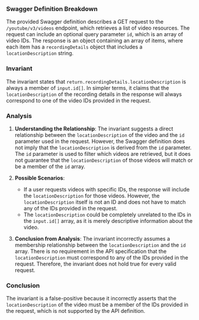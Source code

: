 ### Swagger Definition Breakdown
The provided Swagger definition describes a GET request to the `/youtube/v3/videos` endpoint, which retrieves a list of video resources. The request can include an optional query parameter `id`, which is an array of video IDs. The response is an object containing an array of items, where each item has a `recordingDetails` object that includes a `locationDescription` string.

### Invariant
The invariant states that `return.recordingDetails.locationDescription` is always a member of `input.id[]`. In simpler terms, it claims that the `locationDescription` of the recording details in the response will always correspond to one of the video IDs provided in the request.

### Analysis
1. **Understanding the Relationship**: The invariant suggests a direct relationship between the `locationDescription` of the video and the `id` parameter used in the request. However, the Swagger definition does not imply that the `locationDescription` is derived from the `id` parameter. The `id` parameter is used to filter which videos are retrieved, but it does not guarantee that the `locationDescription` of those videos will match or be a member of the `id` array.

2. **Possible Scenarios**: 
   - If a user requests videos with specific IDs, the response will include the `locationDescription` for those videos. However, the `locationDescription` itself is not an ID and does not have to match any of the IDs provided in the request. 
   - The `locationDescription` could be completely unrelated to the IDs in the `input.id[]` array, as it is merely descriptive information about the video.

3. **Conclusion from Analysis**: The invariant incorrectly assumes a membership relationship between the `locationDescription` and the `id` array. There is no requirement in the API specification that the `locationDescription` must correspond to any of the IDs provided in the request. Therefore, the invariant does not hold true for every valid request.

### Conclusion
The invariant is a false-positive because it incorrectly asserts that the `locationDescription` of the video must be a member of the IDs provided in the request, which is not supported by the API definition.
